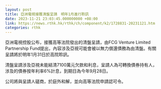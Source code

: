 ```yaml
---
layout: post
title: 亞洲電視接獲清盤呈請　明年1月進行聆訊
date: 2023-11-21 23:03:45.000000000 +08:00
link: https://news.rthk.hk/rthk/ch/component/k2/1728831-20231121.htm
categories: rthk
---
```


亞洲電視控股公布，接獲高等法院發出的清盤呈請，由FCG Venture Limited Partnership Fund提出，內容涉及亞視可能會被以無力償還債務為由清盤。有關呈請將於明年1月31日於高院聆訊。

清盤呈請涉及亞視未能結清7100萬元欠款和利息，呈請人為可轉換債券持有人，涉及的債券按年利率6%計息，到期日為今年9月28日。

公司將與呈請人磋商，於庭外和解，並向高等法院申請認可令。
